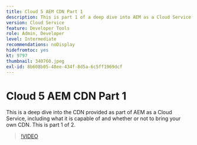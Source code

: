 ```yaml
---
title: Cloud 5 AEM CDN Part 1
description: This is part 1 of a deep dive into AEM as a Cloud Service's CDN.
version: Cloud Service
feature: Developer Tools
role: Admin, Developer
level: Intermediate
recommendations: noDisplay
hidefromtoc: yes
kt: 9797
thumbnail: 340760.jpeg
exl-id: 8b608b05-48ee-434f-8d5a-6c5ff1969dcf
---
```

# Cloud 5 AEM CDN Part 1

This is a deep dive into the CDN provided as part of AEM as a Cloud Service, including what it is capable of and whether or not to bring your own CDN. This is part 1 of 2. 

>[!VIDEO](https://video.tv.adobe.com/v/340760/?quality=12&learn=on)
